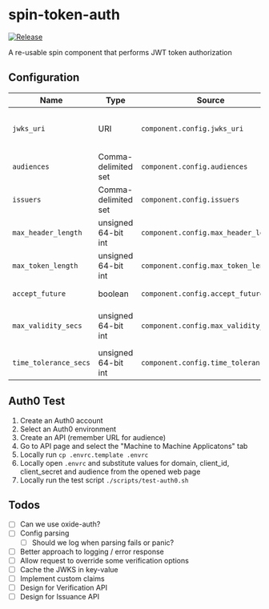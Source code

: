 # spin-token-auth

[![Release](https://github.com/jpflueger/spin-token-auth/actions/workflows/release.yml/badge.svg)](https://github.com/jpflueger/spin-token-auth/actions/workflows/release.yml)

A re-usable spin component that performs JWT token authorization

## Configuration

| Name                  | Type                | Source                               | Purpose                                                                          |
| --------------------- | ------------------- | ------------------------------------ | -------------------------------------------------------------------------------- |
| `jwks_uri`            | URI                 | `component.config.jwks_uri`          | URI pointing to a hosted JWKS file like http://example.com/.well-known/jwks.json |
| `audiences`           | Comma-delimited set | `component.config.audiences`         | Will reject tokens whose audience is not in this supplied set.                   |
| `issuers`             | Comma-delimited set | `component.config.issuers`           | Will reject tokens whose issuer is not in this supplied set.                     |
| `max_header_length`   | unsigned 64-bit int | `component.config.max_header_length` | Maximum unsafe, untrusted, unverified JWT header length to accept.               |
| `max_token_length`    | unsigned 64-bit int | `component.config.max_token_length`  | Maximum token length to accept.                                                  |
| `accept_future`       | boolean             | `component.config.accept_future`     | Accept tokens created with a date in the future.                                 |
| `max_validity_secs`   | unsigned 64-bit int | `component.config.max_validity_secs` | Reject tokens created more than `max_validity_secs` seconds ago.                 |
| `time_tolerance_secs` | unsigned 64-bit int | `component.config.time_tolerance`    | How much clock drift to tolerate when verifying token timestamps.                |

## Auth0 Test

1. Create an Auth0 account
2. Select an Auth0 environment
3. Create an API (remember URL for audience)
4. Go to API page and select the "Machine to Machine Applicatons" tab
5. Locally run `cp .envrc.template .envrc`
6. Locally open `.envrc` and substitute values for domain, client_id, client_secret and audience from the opened web page
7. Locally run the test script `./scripts/test-auth0.sh`

## Todos

-   [ ] Can we use oxide-auth?
-   [ ] Config parsing
    -   [ ] Should we log when parsing fails or panic?
-   [ ] Better approach to logging / error response
-   [ ] Allow request to override some verification options
-   [ ] Cache the JWKS in key-value
-   [ ] Implement custom claims
-   [ ] Design for Verification API
-   [ ] Design for Issuance API
